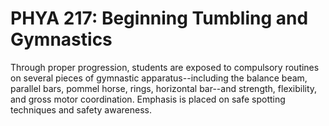 # PHYA 217: Beginning Tumbling and Gymnastics

Through proper progression, students are exposed to compulsory routines on several pieces of gymnastic apparatus--including the balance beam, parallel bars, pommel horse, rings, horizontal bar--and strength, flexibility, and gross motor coordination. Emphasis is placed on safe spotting techniques and safety awareness.